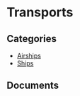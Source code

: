 # Transports


## Categories
- [Airships](./Airships/README.md)
- [Ships](./Ships/README.md)

## Documents
